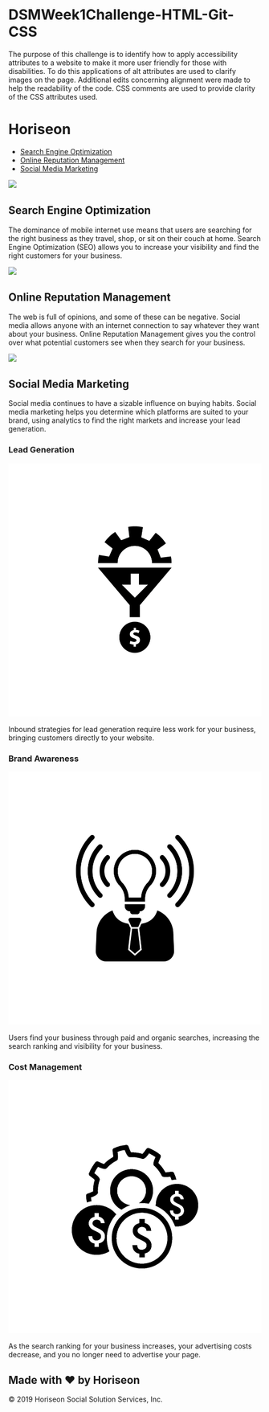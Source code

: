 # DSMWeek1Challenge-HTML-Git-CSS
 The purpose of this challenge is to identify how to apply accessibility attributes to a website to make it more user friendly for those with disabilities. To do this applications of alt attributes are used to clarify images on the page. Additional edits concerning alignment were made to help the readability of the code. CSS comments are used to provide clarity of the CSS attributes used. 
 
Horiseon
========

*   [Search Engine Optimization](#search-engine-optimization)
*   [Online Reputation Management](#online-reputation-management)
*   [Social Media Marketing](#social-media-marketing)

![](./assets/images/search-engine-optimization.jpg)

Search Engine Optimization
--------------------------

The dominance of mobile internet use means that users are searching for the right business as they travel, shop, or sit on their couch at home. Search Engine Optimization (SEO) allows you to increase your visibility and find the right customers for your business.

![](./assets/images/online-reputation-management.jpg)

Online Reputation Management
----------------------------

The web is full of opinions, and some of these can be negative. Social media allows anyone with an internet connection to say whatever they want about your business. Online Reputation Management gives you the control over what potential customers see when they search for your business.

![](./assets/images/social-media-marketing.jpg)

Social Media Marketing
----------------------

Social media continues to have a sizable influence on buying habits. Social media marketing helps you determine which platforms are suited to your brand, using analytics to find the right markets and increase your lead generation.

### Lead Generation

![](./assets/images/lead-generation.png)

Inbound strategies for lead generation require less work for your business, bringing customers directly to your website.

### Brand Awareness

![](./assets/images/brand-awareness.png)

Users find your business through paid and organic searches, increasing the search ranking and visibility for your business.

### Cost Management

![](./assets/images/cost-management.png)

As the search ranking for your business increases, your advertising costs decrease, and you no longer need to advertise your page.

Made with ❤️️ by Horiseon
-------------------------

© 2019 Horiseon Social Solution Services, Inc.
